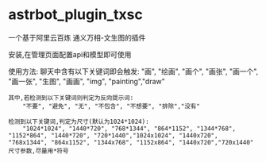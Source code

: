 # astrbot_plugin_txsc

一个基于阿里云百炼 通义万相-文生图的插件

安装,在管理页面配置api和模型即可使用

使用方法:
    聊天中含有以下关键词即会触发:
        "画", "绘画", "画个", "画张", "画一个", "画一张", "生图", "画画", "img", "painting","draw"
 
    其中,若检测到以下关键词则判定为反向提示词:
        "不要", "避免", "无", "不包含", "不想要", "排除","没有"
    
    检测到以下关键词,判定为尺寸(默认为1024*1024):
        "1024*1024", "1440*720", "768*1344", "864*1152", "1344*768", "1152*864", "1440*720", "720*1440","1024x1024", "1440x720", "768x1344", "864x1152", "1344x768", "1152x864", "1440x720","720x1440"
    尺寸参数,尽量用*符号
